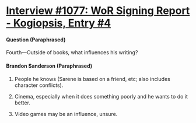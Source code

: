 # [Interview #1077: WoR Signing Report - Kogiopsis, Entry #4](https://www.theoryland.com/intvmain.php?i=1077#4)

#### Question (Paraphrased)

Fourth—Outside of books, what influences his writing?

#### Brandon Sanderson (Paraphrased)

1. People he knows (Sarene is based on a friend, etc; also includes character conflicts).

2. Cinema, especially when it does something poorly and he wants to do it better.

3. Video games may be an influence, unsure.

